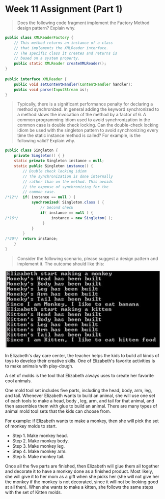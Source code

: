 # Week 11 Assignment (Part 1)

> Does the following code fragment implement the Factory Method design pattern? Explain why.

```java
public class XMLReaderFactory {
    // This method returns an instance of a class
    // that implements the XMLReader interface.
    // The specific class it creates and returns is
    // based on a system property.
    public static XMLReader createXMLReader();
}

public interface XMLReader {
    public void setContentHandler(ContentHandler handler):
    public void parse(InputStream is);
}
```

> Typically, there is a significant performance penalty for declaring a method synchronized. In general adding the keyword synchronized to a method slows the invocation of the method by a factor of 6. A common programming idiom used to avoid synchronization in the common case is double check locking. Can the double-check locking idiom be used with the singleton pattern to avoid synchronizing every time the static instance method is called? For example, is the following valid? Explain why.

```java
public class Singleton {
    private Singleton() { }
    static private Singleton instance = null;
    static public Singleton instance() {
        // Double check locking idiom
        // The synchronization is done internally 
        // rather than on the method. This avoids
        // the expense of synchronizing for the
        // common case.
/*12*/  if( instance == null ) {
            synchronized( Singleton.class ) {
                // Second check
                if( instance == null ) {
/*16*/               instance = new Singleton( );
                 }
            }
        }
/*20*/  return instance;
    }
}
```

> Consider the following scenario, please suggest a design pattern and implement it. The outcome should like this:

![](media/14582353349280.jpg)

In Elizabeth's day care center, the teacher helps the kids to build all kinds of toys to develop their creative skills. One of Elizabeth's favorite activities is to make animals with play-dough.

A set of molds is the tool that Elizabeth always uses to create her favorite cool animals.

One mold tool set includes five parts, including the head, body, arm, leg, and tail. Whenever Elizabeth wants to build an animal, she will use one set of each tools to make a head, body , leg, arm, and tail for that animal, and then assembles them with glue to build an animal. There are many types of animal mold tool sets that the kids can choose from.

For example: if Elizabeth wants to make a monkey, then she will pick the set of monkey molds to start.

+ Step 1. Make monkey head.
+ Step 2. Make monkey body.
+ Step 3. Make monkey leg.
+ Step 4. Make monkey arm.
+ Step 5. Make monkey tail.

Once all the five parts are finished, then Elizabeth will glue them all together and decorate it to have a monkey done as a finished product. Most likely, she will give it to her mom as a gift when she picks her (she will not give her the monkey if the monkey is not decorated, since it will not be looking good at all then). When she wants to make a kitten, she follows the same steps with the set of Kitten molds.



